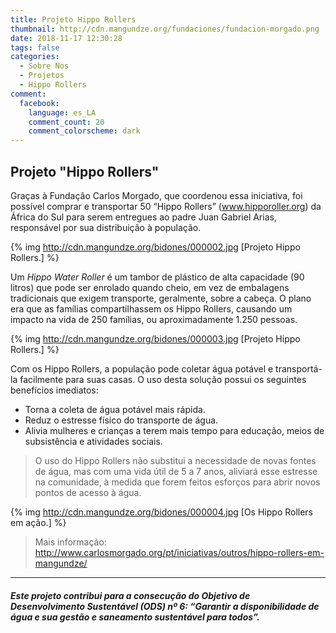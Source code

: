 ```yaml
---
title: Projeto Hippo Rollers
thumbnail: http://cdn.mangundze.org/fundaciones/fundacion-morgado.png
date: 2018-11-17 12:30:28
tags: false
categories:
  - Sobre Nos
  - Projetos
  - Hippo Rollers
comment:
  facebook:
    language: es_LA
    comment_count: 20
    comment_colorscheme: dark
---
```


## Projeto "Hippo Rollers"

Graças à Fundação Carlos Morgado, que coordenou essa iniciativa, foi possível comprar e transportar 50 “Hippo Rollers” (www.hipporoller.org) da África do Sul para serem entregues ao padre Juan Gabriel Arias, responsável por sua distribuição à população.


{% img http://cdn.mangundze.org/bidones/000002.jpg [Projeto Hippo Rollers.] %}

Um _Hippo Water Roller_ é um tambor de plástico de alta capacidade (90 litros) que pode ser enrolado quando cheio, em vez de embalagens tradicionais que exigem transporte, geralmente, sobre a cabeça. O plano era que as famílias compartilhassem os Hippo Rollers, causando um impacto na vida de 250 famílias, ou aproximadamente 1.250 pessoas.

{% img http://cdn.mangundze.org/bidones/000003.jpg [Projeto Hippo Rollers.] %}

Com os Hippo Rollers, a população pode coletar água potável e transportá-la facilmente para suas casas. O uso desta solução possui os seguintes benefícios imediatos:

- Torna a coleta de água potável mais rápida.
- Reduz o estresse físico do transporte de água.
- Alivia mulheres e crianças a terem mais tempo para educação, meios de subsistência e atividades sociais.

> O uso do Hippo Rollers não substitui a necessidade de novas fontes de água, mas com uma vida útil de 5 a 7 anos, aliviará esse estresse na comunidade, à medida que forem feitos esforços para abrir novos pontos de acesso à água.

{% img http://cdn.mangundze.org/bidones/000004.jpg [Os Hippo Rollers em ação.] %}

> Mais informação: http://www.carlosmorgado.org/pt/iniciativas/outros/hippo-rollers-em-mangundze/

***

###### **_Este projeto contribui para a consecução do Objetivo de Desenvolvimento Sustentável (ODS) nº 6: “Garantir a disponibilidade de água e sua gestão e saneamento sustentável para todos”._**
